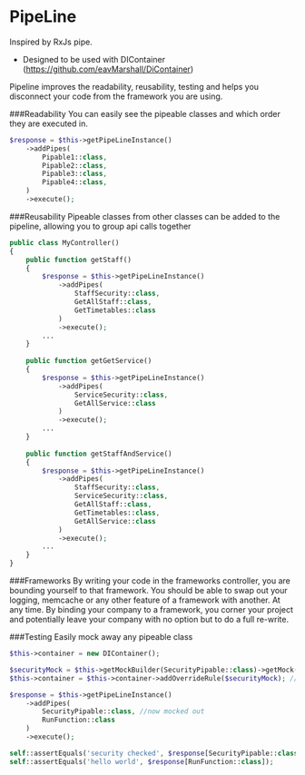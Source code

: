 # PipeLine

Inspired by RxJs pipe.

- Designed to be used with DIContainer (https://github.com/eavMarshall/DiContainer)

Pipeline improves the readability, reusability, testing and helps you disconnect your code from the framework you are using.

###Readability
You can easily see the pipeable classes and which order they are executed in.
```php
$response = $this->getPipeLineInstance()
    ->addPipes(
        Pipable1::class,
        Pipable2::class,
        Pipable3::class,
        Pipable4::class,
    )
    ->execute();
```

###Reusability
Pipeable classes from other classes can be added to the pipeline, allowing you to group api calls together

```php
public class MyController()
{
    public function getStaff()
    {
        $response = $this->getPipeLineInstance()
            ->addPipes(
                StaffSecurity::class,
                GetAllStaff::class,
                GetTimetables::class
            )
            ->execute();
        ...
    }
    
    public function getGetService()
    {
        $response = $this->getPipeLineInstance()
            ->addPipes(
                ServiceSecurity::class,
                GetAllService::class
            )
            ->execute();
        ...
    }
    
    public function getStaffAndService()
    {
        $response = $this->getPipeLineInstance()
            ->addPipes(
                StaffSecurity::class,
                ServiceSecurity::class,
                GetAllStaff::class,
                GetTimetables::class,
                GetAllService::class
            )
            ->execute();
        ...
    }
}
```

###Frameworks
By writing your code in the frameworks controller, you are bounding yourself to that framework. You should be able to swap out your logging, memcache or any other feature of a framework with another. At any time.
By binding your company to a framework, you corner your project and potentially leave your company with no option but to do a full re-write.

###Testing
Easily mock away any pipeable class
```php
$this->container = new DIContainer();

$securityMock = $this->getMockBuilder(SecurityPipable::class)->getMock();
$this->container = $this->container->addOverrideRule($securityMock); //set container to return mock

$response = $this->getPipeLineInstance()
    ->addPipes(
        SecurityPipable::class, //now mocked out
        RunFunction::class
    )
    ->execute();

self::assertEquals('security checked', $response[SecurityPipable::class]);
self::assertEquals('hello world', $response[RunFunction::class]);
```